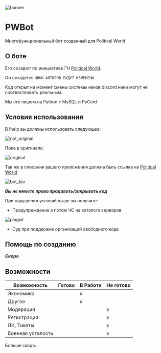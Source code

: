 ![banner](https://cdn.discordapp.com/attachments/1102545134773616731/1113766758524928030/C35641FC-5B6F-4C05-B0D2-685060B94D73.jpg)
# PWBot
Многофункциональный бот созданный для Political World

## О боте
Его созадют по инициативе ГН [Political World](https://discord.gg/d9dMaQTbye).

Он созадется `НИКИ АВТОРОВ БУДУТ ИЗМЕНЕНЫ`

Код открыт на момент смены системы ников discord ники могут не соотвествовать реальным.

Мы его пишем на Python с MySQL и PyCord

## Условия использования
В !help вы должны использовать следующее:

![not_original](https://i.imgur.com/DpgrMrK.png)

Пока в оригинале:

![original](https://cdn.discordapp.com/attachments/1082327909722751029/1113760150344437760/image.png)

Так же в описании вашего приложения должна быть ссылка на [Political World](https://discord.gg/d9dMaQTbye)

![bot_bio](https://github.com/dttric/PWBot/assets/87319664/7a194b78-6802-42c9-af1f-3842dec978c5)

***Вы не имеете права продавать/закрывать код***

При нарушении условий выше вы получите:
- Предупреждение а потом ЧС на каталоге серверов

![plagiat](https://github.com/dttric/PWBot/assets/87319664/c468b3c6-617f-4777-b490-9c2a4bea2503)

- Суд при поддержке организаций свободного кода

## Помощь по созданию
***Скоро***

## Возможности
| Возможность | Готово |В Работе| Не готово |
|-------------|--------|--------|-----------|
| Экономика | | x | |
| Другое | | x | |
| Модерация | | | x |
| Регистрация | | | x |
| ЛК, Тикеты | | | x |
| Военная усталость | | | x |

Больше скоро...
